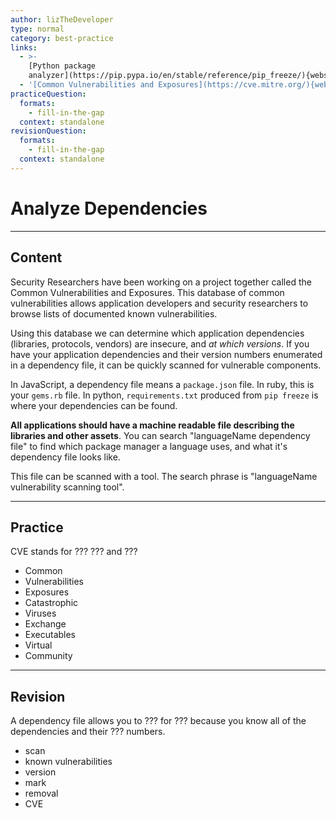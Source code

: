 ```yaml
---
author: lizTheDeveloper
type: normal
category: best-practice
links:
  - >-
    [Python package
    analyzer](https://pip.pypa.io/en/stable/reference/pip_freeze/){website}
  - '[Common Vulnerabilities and Exposures](https://cve.mitre.org/){website}'
practiceQuestion:
  formats:
    - fill-in-the-gap
  context: standalone
revisionQuestion:
  formats:
    - fill-in-the-gap
  context: standalone
---
```


# Analyze Dependencies


---

## Content

Security Researchers have been working on a project together called the Common Vulnerabilities and Exposures. This database of common vulnerabilities allows application developers and security researchers to browse lists of documented known vulnerabilities.

Using this database we can determine which application dependencies (libraries, protocols, vendors) are insecure, and *at which versions*. If you have your application dependencies and their version numbers enumerated in a dependency file, it can be quickly scanned for vulnerable components.

In JavaScript, a dependency file means a `package.json` file. In ruby, this is your `gems.rb` file. In python, `requirements.txt` produced from `pip freeze` is where your dependencies can be found. 

**All applications should have a machine readable file describing the libraries and other assets**. You can search "languageName dependency file" to find which package manager a language uses, and what it's dependency file looks like.

This file can be scanned with a tool. The search phrase is "languageName vulnerability scanning tool".


---

## Practice

CVE stands for ??? ??? and ???

- Common
- Vulnerabilities
- Exposures
- Catastrophic
- Viruses
- Exchange
- Executables
- Virtual
- Community


---

## Revision

A dependency file allows you to ??? for ??? because you know all of the dependencies and their ??? numbers.

- scan
- known vulnerabilities
- version
- mark
- removal
- CVE
